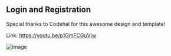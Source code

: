 ## Login and Registration

Special thanks to Codehal for this awesome design and template!

Link: https://youtu.be/p1GmFCGuVjw

![image](https://github.com/B10nicle/login-registation/assets/92729800/2254d581-55d1-4cf2-927f-e1d57a9ab2ab)

